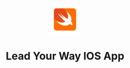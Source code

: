 <br />

<div align="center">
  <a href = "https://github.com/coderinzler/Assets/LeadYourWay">
    <img src="./icons8-swift.svg" width="80" height="80">
  </a>

  <h1 align="center"> Lead Your Way IOS App</h1>

</div>
